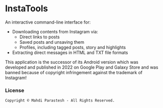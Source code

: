# InstaTools

An interactive command-line interface for:

- Downloading contents from Instagram via:
    - Direct links to posts
    - Saved posts and unsaving them
    - Profiles, including tagged posts, story and highlights
- Extracting direct messages in HTML and TXT file formats

This application is the successor of its Android version which was developed and published in 2022
on Google Play and Galaxy Store and was banned because of copyright infringement against the trademark of Instagram!

### License

```
Copyright © Mahdi Parastesh - All Rights Reserved.
```
